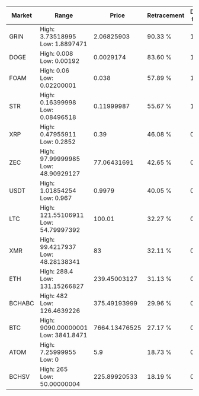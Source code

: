 | Market | Range | Price| Retracement | Doubles to 50% |
| --- | --- | --- | --- | --- |
| GRIN | High: 3.73518995<br />Low: 1.8897471 | 2.06825903 | 90.33 % | 1.36 |
| DOGE | High: 0.008<br />Low: 0.00192 | 0.0029174 | 83.60 % | 1.70 |
| FOAM | High: 0.06<br />Low: 0.02200001 | 0.038 | 57.89 % | 1.08 |
| STR | High: 0.16399998<br />Low: 0.08496518 | 0.11999987 | 55.67 % | 1.04 |
| XRP | High: 0.47955911<br />Low: 0.2852 | 0.39 | 46.08 % | 0.00 |
| ZEC | High: 97.99999985<br />Low: 48.90929127 | 77.06431691 | 42.65 % | 0.00 |
| USDT | High: 1.01854254<br />Low: 0.967 | 0.9979 | 40.05 % | 0.00 |
| LTC | High: 121.55106911<br />Low: 54.79997392 | 100.01 | 32.27 % | 0.00 |
| XMR | High: 99.4217937<br />Low: 48.28138341 | 83 | 32.11 % | 0.00 |
| ETH | High: 288.4<br />Low: 131.15266827 | 239.45003127 | 31.13 % | 0.00 |
| BCHABC | High: 482<br />Low: 126.4639226 | 375.49193999 | 29.96 % | 0.00 |
| BTC | High: 9090.00000001<br />Low: 3841.8471 | 7664.13476525 | 27.17 % | 0.00 |
| ATOM | High: 7.25999955<br />Low: 0 | 5.9 | 18.73 % | 0.00 |
| BCHSV | High: 265<br />Low: 50.00000004 | 225.89920533 | 18.19 % | 0.00 |

